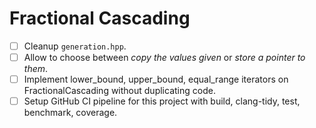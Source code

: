 # Fractional Cascading

- [ ] Cleanup `generation.hpp`.
- [ ] Allow to choose between *copy the values given* or *store a pointer to them*.
- [ ] Implement lower_bound, upper_bound, equal_range iterators on FractionalCascading without duplicating code.
- [ ] Setup GitHub CI pipeline for this project with build, clang-tidy, test, benchmark, coverage.
